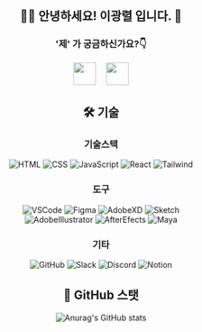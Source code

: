 <div align=center>

## 🙋‍♂️ 안녕하세요! 이광렬 입니다. 🐶 

### '제' 가 궁금하신가요?👇
<span><a href="https://www.notion.so/yedol1/" target="_blank"><img src="https://noticon-static.tammolo.com/dgggcrkxq/image/upload/v1570106347/noticon/hx52ypkqqdzjdvd8iaid.svg" width='40' height='40'></a></span>
 <span><a href="https://www.instagram.com/10_2pang/" target="_blank"><img src="https://noticon-static.tammolo.com/dgggcrkxq/image/upload/v1567008788/noticon/bqjhb6xvljt9viccy6lh.png"  width='40' height='40'></a></span>

## 🛠 기술
### 기술스택
![HTML](https://img.shields.io/badge/HTML-E34F26?style=flat-square&logo=HTML5&logoColor=white)
![CSS](https://img.shields.io/badge/CSS-1572B6?style=flat-square&logo=CSS3&logoColor=white)
![JavaScript](https://img.shields.io/badge/JavaScript-F7DF1E?style=flat-square&logo=JavaScript&logoColor=white)
![React](https://img.shields.io/badge/React-61DAFB?style=flat-square&logo=React&logoColor=white)
![Tailwind](https://img.shields.io/badge/Tailwind-06B6D4?style=flat-square&logo=tailwindcss&logoColor=white)
<br>
### 도구
![VSCode](https://img.shields.io/badge/VSCode-007ACC?style=flat-square&logo=Visualstudiocode&logoColor=white)
![Figma](https://img.shields.io/badge/Figma-F24E1E?style=flat-square&logo=figma&logoColor=white)
![AdobeXD](https://img.shields.io/badge/Adobe%20XD-FF61F6?style=flat-square&logo=adobexd&logoColor=white)
![Sketch](https://img.shields.io/badge/Sketch-F7B500?style=flat-square&logo=Sketch&logoColor=white)
<br>
![AdobeIllustrator](https://img.shields.io/badge/AdobeIllustrator-FF9A00?style=flat-square&logo=AdobeIllustrator&logoColor=white)
![AfterEfects](https://img.shields.io/badge/AfterEfects-9999FF?style=flat-square&logo=AdobeAfterEffects&logoColor=white)
![Maya](https://img.shields.io/badge/Maya-0696D7?style=flat-square&logo=autodesk&logoColor=white)
<br/>
### 기타
![GitHub](https://img.shields.io/badge/GitHub-181717?style=flat-square&logo=GitHub&logoColor=white)
![Slack](https://img.shields.io/badge/Slack-4A154B?style=flat-square&logo=Slack&logoColor=white)
![Discord](https://img.shields.io/badge/Discord-5865F2?style=flat-square&logo=Discord&logoColor=white)
![Notion](https://img.shields.io/badge/Notion-000000?style=flat-square&logo=Notion&logoColor=white)
<br/>
## 🌱 GitHub 스탯

  ![Anurag's GitHub stats](https://github-readme-stats.vercel.app/api?username=yedol1&hide_border=true&show_icons=true&include_all_commits=true&count_private=true&line_height=24&text_color=ffffff&icon_color=ffffff&bg_color=0,fd1d1d,e1306c,c13584,833ab4&title_color=ffffff)
